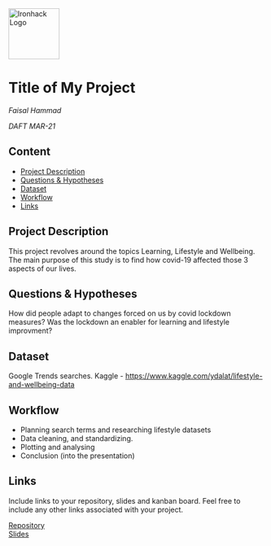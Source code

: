 <img src="https://bit.ly/2VnXWr2" alt="Ironhack Logo" width="100"/>

# Title of My Project
*Faisal Hammad*

*DAFT MAR-21*

## Content
- [Project Description](#project-description)
- [Questions & Hypotheses](#questions-hypotheses)
- [Dataset](#dataset)
- [Workflow](#workflow)
- [Links](#links)

## Project Description
This project revolves around the topics Learning, Lifestyle and Wellbeing. The main purpose of this study is to find how covid-19 affected those 3 aspects of our lives.


## Questions & Hypotheses
How did people adapt to changes forced on us by covid lockdown measures? Was the lockdown an enabler for learning and lifestyle improvment? 


## Dataset
Google Trends searches.
Kaggle - https://www.kaggle.com/ydalat/lifestyle-and-wellbeing-data


## Workflow
- Planning search terms and researching lifestyle datasets
- Data cleaning, and standardizing.
- Plotting and analysing
- Conclusion (into the presentation)


## Links
Include links to your repository, slides and kanban board. Feel free to include any other links associated with your project.

[Repository](https://github.com/Faisal7ammad/Project-Week-5-Your-Own-Project)  
[Slides](https://docs.google.com/presentation/d/1juYSrUKJwFO0TaT_U_Pq2UNGUY88oT8nrWzAuFg_SOI/edit?usp=sharing)  
